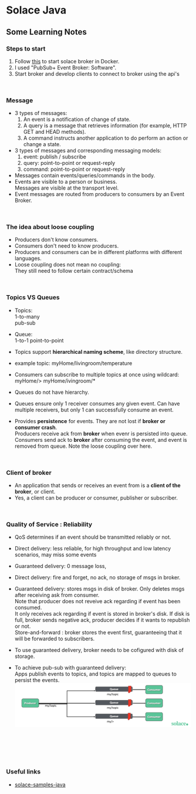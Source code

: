 #  Solace Java


## Some Learning Notes ##

### Steps to start ###
1. Follow [this](https://solace.com/products/event-broker/software/getting-started/) to start solace broker in Docker. 
2. I used "PubSub+ Event Broker: Software". 
3. Start broker and develop clients to connect to broker using the api's

&nbsp;

### Message ###
* 3 types of messages: 
  1. An event is a notification of change of state. 
  2. A query is a message that retrieves information (for example, HTTP GET and HEAD methods).
  3. A command instructs another application to do perform an action or change a state. 
* 3 types of messages and corresponding messaging models: 
  1. event: publish / subscribe
  2. query: point-to-point or request-reply
  3. command: point-to-point or request-reply
* Messages contain events/queries/commands in the body. 
* Events are visible to a person or business.   
  Messages are visible at the transport level. 
* Event messages are routed from producers to consumers by an Event Broker.

&nbsp;

### The idea about loose coupling ###
* Producers don't know consumers. 
* Consumers don't need to know producers. 
* Producers and consumers can be in different platforms with different languages. 
* Loose coupling does not mean no coupling:   
  They still need to follow certain contract/schema

&nbsp;

### Topics VS Queues ### 
* Topics:   
  1-to-many  
  pub-sub
* Queue:  
  1-to-1
  point-to-point

* Topics support **hierarchical naming scheme**, like directory structure.
* example topic: myHome/livingroom/temperature
* Consumers can subscribe to multiple topics at once using wildcard:   
  myHome/>
  myHome/ivingroom/*

* Queues do not have hierarchy. 
* Queues ensure only 1 receiver consumes any given event. Can have multiple receivers, 
but only 1 can successfully consume an event.  
* Provides **persistence** for events. They are not lost if **broker or consumer crash**.   
  Producers receive ack from **broker** when evenr is persisted into queue. 
  Consumers send ack to **broker** after consuming the event, and event is removed from queue. 
  Note the loose coupling over here. 

&nbsp;

### Client of broker ###
* An application that sends or receives an event from is a **client of the broker**, or client. 
* Yes, a client can be producer or consumer, publisher or subscriber. 

&nbsp;

### Quality of Service : Reliability ###
* QoS determines if an event should be transmitted reliably or not.  
* Direct delivery: less reliable, for high throughput and low latency scenarios, may miss some events 
* Guaranteed delivery: 0 message loss, 

* Direct delivery: fire and forget, no ack, no storage of msgs in broker. 
* Guaranteed delivery: stores msgs in disk of broker. Only deletes msgs after receiving ask from consumer.  
  Note that producer does not reveive ack regarding if event has been consumed.  
  It only receives ack regarding if event is stored in broker's disk. 
  If disk is full, broker sends negative ack, producer decides if it wants to republish or not.   
  Store-and-forward : broker stores the event first, guaranteeing that it will be forwarded to subscribers. 

* To use guaranteed delivery, broker needs to be cofigured with disk of storage. 
* To achieve pub-sub with guaranteed delivery:  
  Apps publish events to topics, and topics are mapped to queues to persist the events. 
![guaranteed-pub-sub](images/guaranteed-pub-sub.png)

&nbsp;


&nbsp;
----
### Useful links ###
* [solace-samples-java](https://github.com/SolaceSamples/solace-samples-java/blob/main/src/main/java/com/solace/samples/java/HelloWorld.java)